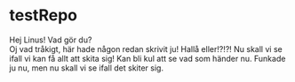 # testRepo
Hej Linus! Vad gör du? \
Oj vad tråkigt, här hade någon redan skrivit ju!
Hallå eller!?!?!
Nu skall vi se ifall vi kan få allt att skita sig!
Kan bli kul att se vad som händer nu.
Funkade ju nu, men nu skall vi se ifall det skiter sig.

